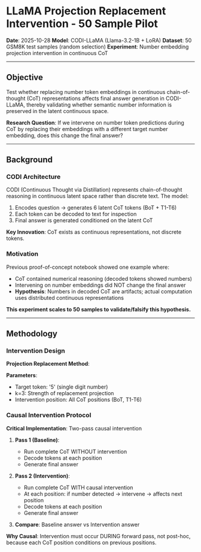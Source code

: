# LLaMA Projection Replacement Intervention - 50 Sample Pilot

**Date**: 2025-10-28
**Model**: CODI-LLaMA (Llama-3.2-1B + LoRA)
**Dataset**: 50 GSM8K test samples (random selection)
**Experiment**: Number embedding projection intervention in continuous CoT

---

## Objective

Test whether replacing number token embeddings in continuous chain-of-thought (CoT) representations affects final answer generation in CODI-LLaMA, thereby validating whether semantic number information is preserved in the latent continuous space.

**Research Question**: If we intervene on number token predictions during CoT by replacing their embeddings with a different target number embedding, does this change the final answer?

---

## Background

### CODI Architecture

CODI (Continuous Thought via Distillation) represents chain-of-thought reasoning in continuous latent space rather than discrete text. The model:
1. Encodes question → generates 6 latent CoT tokens (BoT + T1-T6)
2. Each token can be decoded to text for inspection
3. Final answer is generated conditioned on the latent CoT

**Key Innovation**: CoT exists as continuous representations, not discrete tokens.

### Motivation

Previous proof-of-concept notebook showed one example where:
- CoT contained numerical reasoning (decoded tokens showed numbers)
- Intervening on number embeddings did NOT change the final answer
- **Hypothesis**: Numbers in decoded CoT are artifacts; actual computation uses distributed continuous representations

**This experiment scales to 50 samples to validate/falsify this hypothesis.**

---

## Methodology

### Intervention Design

**Projection Replacement Method**:


**Parameters**:
- Target token: '5' (single digit number)
- k=3: Strength of replacement projection
- Intervention position: All CoT positions (BoT, T1-T6)

### Causal Intervention Protocol

**Critical Implementation**: Two-pass causal intervention
1. **Pass 1 (Baseline)**:
   - Run complete CoT WITHOUT intervention
   - Decode tokens at each position
   - Generate final answer

2. **Pass 2 (Intervention)**:
   - Run complete CoT WITH causal intervention
   - At each position: if number detected → intervene → affects next position
   - Decode tokens at each position
   - Generate final answer

3. **Compare**: Baseline answer vs Intervention answer

**Why Causal**: Intervention must occur DURING forward pass, not post-hoc, because each CoT position conditions on previous positions.
